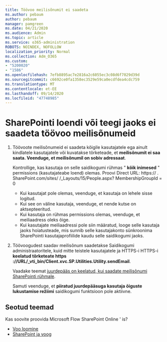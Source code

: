 ```yaml
---
title: Töövoo meilisõnumit ei saadeta
ms.author: pebaum
author: pebaum
manager: pamgreen
ms.date: 04/21/2020
ms.audience: Admin
ms.topic: article
ms.service: o365-administration
ROBOTS: NOINDEX, NOFOLLOW
localization_priority: Normal
ms.collection: Adm_O365
ms.custom:
- "5200020"
- "1586"
ms.openlocfilehash: 7efb8895ac7e2816a2c6055ec3c08d6f7029d39d
ms.sourcegitcommit: c6692ce0fa1358ec3529e59ca0ecdfdea4cdc759
ms.translationtype: MT
ms.contentlocale: et-EE
ms.lasthandoff: 09/14/2020
ms.locfileid: "47748985"
---
```

# <a name="workflow-email-is-not-being-sent-for-a-sharepoint-list-or-library"></a>SharePointi loendi või teegi jaoks ei saadeta töövoo meilisõnumeid

1. Töövoote meilisõnumeid ei saadeta kõigile kasutajatele ega ainult kindlatele kasutajatele või kuvatakse tõrketeade, et **meilisõnumit ei saa saata. Veenduge, et meilisõnumil on sobiv adressaat**.

    Kontrollige, kas kasutaja on selle saidikogumi rühmas " **kõik inimesed** " permissions (kasutajateabe loend) olemas.  Proovi Direct URL: https:// <tenant> . SharePoint.com/sites/ <sitename> /_Layouts/15/People.aspx? MembershipGroupId = 0

    - Kui kasutajat pole olemas, veenduge, et kasutaja on lehele sisse logitud. 
    - Kui see on väline kasutaja, veenduge, et nende kutse on aktsepteeritud.
    - Kui kasutaja on rühmas permissions olemas, veenduge, et meiliaadress oleks õige.
    - Kui kasutajate meiliaadressi pole siin määratud, looge selle kasutaja jaoks hoiatusteade, mis sunnib selle kasutajakonto sünkroonima SharePointi kasutajaprofiilide kaudu selle saidikogumi jaoks.
 
2. Töövoogudest saadav meilisõnum saadetakse Saidikogumi administraatoritele, kuid mitte teistele kasutajatele ja HTTPS-i HTTPS-i **keelatud tõrketeate https <span>:</span>//URL/_vti_bin/Client.xvc.SP.Utilities.Utility.sendEmail**.
 

    Vaadake teemat [juurdepääs on keelatud, kui saadate meilisõnumi SharePointi rühmale](https://docs.microsoft.com/sharepoint/support/sharing-and-permissions/access-denied-when-send-an-email-to-groups).

    Samuti veenduge, et **piiratud juurdepääsuga kasutaja õiguste lukustamise režiimi** saidikogumi funktsioon pole aktiivne.


## <a name="related-topics"></a>Seotud teemad
Kas soovite proovida Microsoft Flow SharePoint Online ' is?
- [Voo loomine](https://support.office.com/article/Create-a-flow-for-a-list-or-library-in-SharePoint-Online-or-OneDrive-for-Business-a9c3e03b-0654-46af-a254-20252e580d01) 
- [SharePoint ja voog](https://flow.microsoft.com/blog/sharepoint-and-flow/) 


